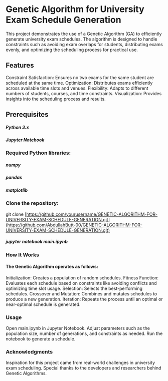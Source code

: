 # Genetic Algorithm for University Exam Schedule Generation
This project demonstrates the use of a Genetic Algorithm (GA) to efficiently generate university exam schedules. 
The algorithm is designed to handle constraints such as avoiding exam overlaps for students, distributing exams evenly, and optimizing the scheduling process for practical use.

## Features
Constraint Satisfaction: Ensures no two exams for the same student are scheduled at the same time.
Optimization: Distributes exams efficiently across available time slots and venues.
Flexibility: Adapts to different numbers of students, courses, and time constraints.
Visualization: Provides insights into the scheduling process and results.

## Prerequisites
##### Python 3.x
##### Jupyter Notebook

### Required Python libraries:
##### numpy
##### pandas
##### matplotlib

### Clone the repository:
git clone [https://github.com/yourusername/GENETIC-ALGORITHM-FOR-UNIVERSITY-EXAM-SCHEDULE-GENERATION.git](https://github.com/AbdullahButt-00/GENETIC-ALGORITHM-FOR-UNIVERSITY-EXAM-SCHEDULE-GENERATION.git)
##### jupyter notebook main.ipynb

### How It Works
#### The Genetic Algorithm operates as follows:
Initialization: Creates a population of random schedules.
Fitness Function: Evaluates each schedule based on constraints like avoiding conflicts and optimizing time slot usage.
Selection: Selects the best-performing schedules.
Crossover and Mutation: Combines and mutates schedules to produce a new generation.
Iteration: Repeats the process until an optimal or near-optimal schedule is generated.

### Usage
Open main.ipynb in Jupyter Notebook.
Adjust parameters such as the population size, number of generations, and constraints as needed.
Run the notebook to generate a schedule.

### Acknowledgments
Inspiration for this project came from real-world challenges in university exam scheduling.
Special thanks to the developers and researchers behind Genetic Algorithms.
